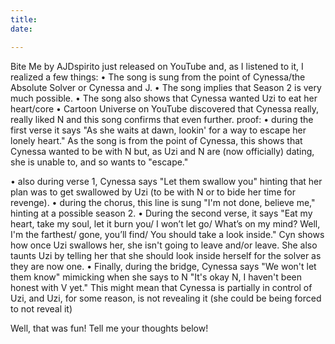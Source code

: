 ```yaml
---
title: 
date:

---
```


Bite Me by AJDspirito just released on YouTube and, as I listened to it, I realized a few things:
• The song is sung from the point of Cynessa/the Absolute Solver or Cynessa and J.
• The song implies that Season 2 is very much possible.
• The song also shows that Cynessa wanted Uzi to eat her heart/core
• Cartoon Universe on YouTube discovered that Cynessa really, really liked N and this song confirms that even further.
proof:
• during the first verse it says "As she waits at dawn, lookin' for a way to
escape her lonely heart." As the song is from the point of Cynessa, this shows that Cynessa wanted to be with N but, as Uzi and N are (now officially) dating, she is unable to, and so wants to "escape."

• also during verse 1, Cynessa says "Let them swallow you" hinting that her plan was to get swallowed by Uzi (to be with N or to bide her time for revenge).
• during the chorus, this line is sung "I'm not done, believe me," hinting at a possible season 2.
• During the second verse, it says  "Eat my heart, take my soul, let it burn you/ I won’t let go/ What’s on my mind? Well, I'm the farthest/ gone, you’ll find/ You should take a look inside." Cyn shows how once Uzi swallows her, she isn't going to leave and/or leave. She also taunts Uzi by telling her that she should look inside herself for the solver as they are now one.
• Finally, during the bridge, Cynessa says "We won't let them know" mimicking when she says to N "It's okay N, I haven't been honest with V yet." This might mean that Cynessa is partially in control of Uzi, and Uzi, for some reason, is not revealing it (she could be being forced to not reveal it)

Well, that was fun!
Tell me your thoughts below!